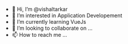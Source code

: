 - 👋 Hi, I’m @vishaltarkar
- 👀 I’m interested in Application Developement
- 🌱 I’m currently learning VueJs
- 💞️ I’m looking to collaborate on ...
- 📫 How to reach me ...

<!---
vishal2pc/vishal2pc is a ✨ special ✨ repository because its `README.md` (this file) appears on your GitHub profile.
You can click the Preview link to take a look at your changes.
--->
